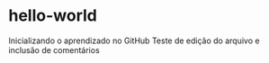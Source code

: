 # hello-world
Inicializando o aprendizado no GitHub
Teste de edição do arquivo e inclusão de comentários
